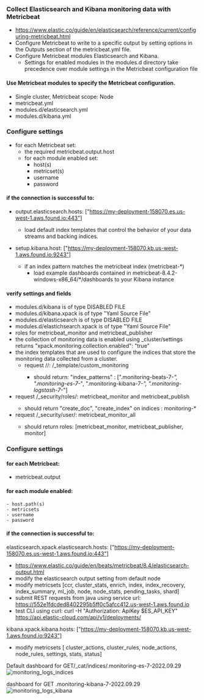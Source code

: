 ### Collect Elasticsearch and Kibana monitoring data with Metricbeat 
- https://www.elastic.co/guide/en/elasticsearch/reference/current/configuring-metricbeat.html
- Configure Metricbeat to write to a specific output by setting options in the Outputs section of the metricbeat.yml file.
- Configure Metricbeat modules Elasticsearch and Kibana. 
  - Settings for enabled modules in the modules.d directory take precedence over module settings in the Metricbeat configuration file

#### Use Metricbeat modules to specify the Metricbeat configuration.
- Single cluster, Metricbeat scope: Node
- metricbeat.yml 
- modules.d/elasticsearch.yml 
- modules.d/kibana.yml

### Configure settings 
- for each Metricbeat set:
  - the required metricbeat.output.host 
  - for each module enabled set: 
    - host(s)
    - metricset(s)
    - username
    - password

#### if the connection is successful to:
- output.elasticsearch.hosts: ["https://my-deployment-158070.es.us-west-1.aws.found.io:443"]
  - load default index templates that control the behavior of your data streams and backing indices.
  
- setup.kibana.host: ["https://my-deployment-158070.kb.us-west-1.aws.found.io:9243"]
  - if an index pattern matches the metricbeat index (metricbeat-*)
    - load example dashboards contained in metricbeat-8.4.2-windows-x86_64/*/dashboards to your Kibana instance
  

#### verify settings and fields 
- modules.d/kibana is of type DISABLED FILE 
- modules.d/kibana.xpack is of type "Yaml Source File"
- modules.d/elasticsearch is of type DISABLED FILE
- modules.d/elastichsearch.xpack is of type "Yaml Source File"
- roles for metricbeat_monitor and metricbeat_publisher 
- the collection of monitoring data is enabled using _cluster/settings returns "xpack.monitoring.collection.enabled": "true"
- the index templates that are used to configure the indices that store the monitoring data collected from a cluster.
  - request /<api path>/<index-template>: /_template/custom_monitoring 
    - should return: "index_patterns" : [".monitoring-beats-7-*", ".monitoring-es-7-*", ".monitoring-kibana-7-*", ".monitoring-logstash-7-*"]
- request /_security/roles/<name>: metricbeat_monitor and metricbeat_publish
  - should return "create_doc", "create_index" on indices : monitoring-*
- request /_security/user/<username>: metricbeat_monitor_all 
  - should return roles: [metricbeat_monitor, metricbeat_publisher, monitor] 

### Configure settings 
#### for each Metricbeat:
  - metricbeat.output 
  #### for each module enabled: 
    - host.path(s)
    - metricsets
    - username
    - password

 
#### if the connection is successful to:
elasticsearch.xpack.elasticsearch.hosts: ["https://my-deployment-158070.es.us-west-1.aws.found.io:443"]
- https://www.elastic.co/guide/en/beats/metricbeat/8.4/elasticsearch-output.html
- modify the elasticsearch output setting from default node 
- modify metricsets [ccr, cluster_stats, enrich, index, index_recovery, index_summary, ml_job, node, node_stats, pending_tasks, shard]
- submit REST requests from java using service url: https://552e1fdcded8402295b5ff0c5afcc412.us-west-1.aws.found.io
- test CLI using curl: curl -H "Authorization: ApiKey $ES_API_KEY" https://api.elastic-cloud.com/api/v1/deployments/<deployment id>


kibana.xpack.kibana.hosts: ["https://my-deployment-158070.kb.us-west-1.aws.found.io:9243"] 
- modify metricsets [ cluster_actions, cluster_rules, node_actions, node_rules, settings, stats, status]

Default dashboard for GET/_cat/indices/.monitoring-es-7-2022.09.29
![monitoring_logs_indices](https://user-images.githubusercontent.com/54422342/193157962-a43a9eb2-8f48-4971-bb88-749e88319d0c.jpg)


dashboard for GET .monitoring-kibana-7-2022.09.29![monitoring_logs_kibana](https://user-images.githubusercontent.com/54422342/193158217-c45e6231-6873-4a37-b046-711ded9646d4.jpg)


